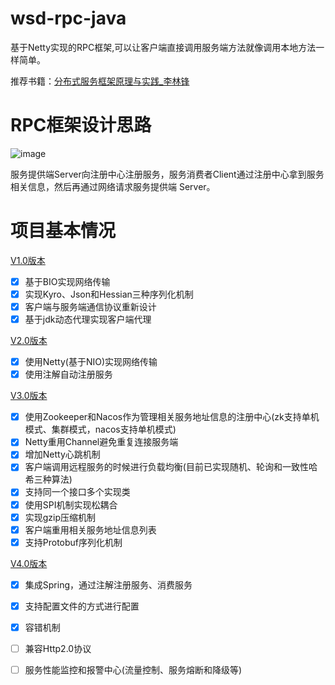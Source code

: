 # wsd-rpc-java
基于Netty实现的RPC框架,可以让客户端直接调用服务端方法就像调用本地方法一样简单。

推荐书籍：[分布式服务框架原理与实践_李林锋](https://github.com/oahunc/wsd-rpc-java/blob/master/%E5%88%86%E5%B8%83%E5%BC%8F%E6%9C%8D%E5%8A%A1%E6%A1%86%E6%9E%B6%E5%8E%9F%E7%90%86%E4%B8%8E%E5%AE%9E%E8%B7%B5_%E6%9D%8E%E6%9E%97%E9%94%8B%E8%91%97.pdf)

# RPC框架设计思路
![image](https://github.com/oahunc/wsd-rpc-java/blob/master/images/rpc%E6%9E%B6%E6%9E%84.jpg)

服务提供端Server向注册中心注册服务，服务消费者Client通过注册中心拿到服务相关信息，然后再通过网络请求服务提供端 Server。

# 项目基本情况
[V1.0版本](https://github.com/oahunc/wsd-rpc-java/tree/v1.0)  
- [x] 基于BIO实现网络传输
- [x] 实现Kyro、Json和Hessian三种序列化机制
- [x] 客户端与服务端通信协议重新设计
- [x] 基于jdk动态代理实现客户端代理 

[V2.0版本](https://github.com/oahunc/wsd-rpc-java/tree/v2.0)  
- [x] 使用Netty(基于NIO)实现网络传输
- [x] 使用注解自动注册服务

[V3.0版本](https://github.com/oahunc/wsd-rpc-java/tree/v3.0)  
- [x] 使用Zookeeper和Nacos作为管理相关服务地址信息的注册中心(zk支持单机模式、集群模式，nacos支持单机模式)
- [x] Netty重用Channel避免重复连接服务端
- [x] 增加Netty心跳机制
- [x] 客户端调用远程服务的时候进行负载均衡(目前已实现随机、轮询和一致性哈希三种算法)
- [x] 支持同一个接口多个实现类
- [x] 使用SPI机制实现松耦合
- [x] 实现gzip压缩机制
- [x] 客户端重用相关服务地址信息列表
- [x] 支持Protobuf序列化机制 

[V4.0版本](https://github.com/oahunc/wsd-rpc-java)
- [x] 集成Spring，通过注解注册服务、消费服务
- [x] 支持配置文件的方式进行配置
- [x] 容错机制
- [ ] 兼容Http2.0协议
- [ ] 服务性能监控和报警中心(流量控制、服务熔断和降级等)
  

